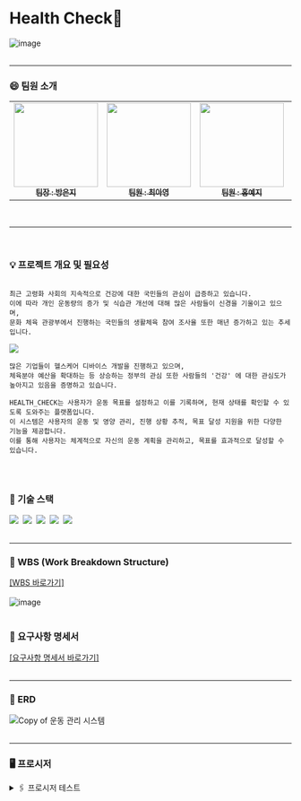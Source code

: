 # Health Check🎾
![image](https://github.com/beyond-sw-camp/be07_1st_3team_healthcheck/assets/87412123/38fb1ecf-d0dd-4492-be0a-eb60d4c87e75)
<br>
<br>

<hr> 

### 😄 팀원 소개
<table>  
  <tbody>
    <tr>
      <td align="center"><a href="https://github.com/qkdrmawll"><img src="https://github.com/beyond-sw-camp/be07_1st_3team_healthcheck/assets/121751114/a0ee4194-aef1-4144-b4a9-f5e161cea4ca" width="150px" height="150px" alt=""/><br /><sub><b>팀장 : 방은지 </b></sub></a><br /></td>
      <td align="center"><a href="https://github.com/tteia"><img src="https://github.com/beyond-sw-camp/be07_1st_3team_healthcheck/assets/121751114/e8510022-a8c4-4eb2-99b1-816f852864f1" width="150px" height="150px" alt=""/><br /><sub><b>팀원 : 최아영 </b></sub></a><br /></td>
      <td align="center"><a href="https://github.com/H-Yeji"><img src="https://github.com/beyond-sw-camp/be07_1st_3team_healthcheck/assets/121751114/991a3c30-25a0-43c3-91f1-25707b40767b" width="150px" height="150px" alt=""/><br /><sub><b>팀원 : 홍예지 </b></sub></a><br /></td>
      <td align="center"><a href="https://github.com/leem5514"><img src="https://github.com/beyond-sw-camp/be07_1st_3team_healthcheck/assets/121751114/b93378a9-5876-402d-9188-f48ee8f6a53a" width="150px" height="150px" alt=""/><br /><sub><b>팀원 : 이명규 </b></sub></a><br /></td>
    </tr>
  </tbody>
</table>
<br>

<hr> 
<br>

### 💡 프로젝트 개요 및 필요성  
<pre><code> 
최근 고령화 사회의 지속적으로 건강에 대한 국민들의 관심이 급증하고 있습니다.
이에 따라 개인 운동량의 증가 및 식습관 개선에 대해 많은 사람들이 신경을 기울이고 있으며,
문화 체육 관광부에서 진행하는 국민들의 생활체육 참여 조사율 또한 매년 증가하고 있는 추세입니다. 

<img src="https://github.com/beyond-sw-camp/be07_1st_3team_healthcheck/assets/121751114/bc1bb9ad-8c14-4263-a57e-5e62d754eef5"/>

많은 기업들이 헬스케어 디바이스 개발을 진행하고 있으며,
체육분야 예산을 확대하는 등 상승하는 정부의 관심 또한 사람들의 '건강' 에 대한 관심도가 높아지고 있음을 증명하고 있습니다.

HEALTH_CHECK는 사용자가 운동 목표를 설정하고 이를 기록하며, 현재 상태를 확인할 수 있도록 도와주는 플랫폼입니다.
이 시스템은 사용자의 운동 및 영양 관리, 진행 상황 추적, 목표 달성 지원을 위한 다양한 기능을 제공합니다.
이를 통해 사용자는 체계적으로 자신의 운동 계획을 관리하고, 목표를 효과적으로 달성할 수 있습니다.
	
</code></pre>
<br>

### 📌 기술 스택
 <img src="https://img.shields.io/badge/mysql-4479A1?style=for-the-badge&logo=mysql&logoColor=white">&nbsp;&nbsp;<img src="https://img.shields.io/badge/mariaDB-003545?style=for-the-badge&logo=mariaDB&logoColor=white">&nbsp;&nbsp;<img src="https://img.shields.io/badge/github-181717?style=for-the-badge&logo=github&logoColor=white">&nbsp;&nbsp;<img src="https://img.shields.io/badge/git-F05032?style=for-the-badge&logo=git&logoColor=white">&nbsp;&nbsp;<img src="https://img.shields.io/badge/Notion-black?style=for-the-badge&logo=Notion&logoColor=white"/>
<br>
<br> 

<hr> 

### 📅 WBS (Work Breakdown Structure)
[[WBS 바로가기]](https://docs.google.com/spreadsheets/d/1kbN5XonKJiKncqxmrI0m85HVIuabvkAwmK7VqzdzByo/edit#gid=0)<Br> 
<br> 
![image](https://github.com/beyond-sw-camp/be07_1st_3team_healthcheck/assets/87412123/cf2309c7-c71c-4612-a116-5cd578df83d9)
<br>
<br>

### 📝 요구사항 명세서 
[[요구사항 명세서 바로가기]](https://docs.google.com/spreadsheets/d/1kbN5XonKJiKncqxmrI0m85HVIuabvkAwmK7VqzdzByo/edit?usp=sharing)
<br>
<br> 

<hr> 

### 🎨 ERD
![Copy of 운동 관리 시스템](https://github.com/beyond-sw-camp/be07_1st_3team_healthcheck/assets/89395493/88226a49-b815-43f0-8dfe-0851a624f365)
<br>
<br>

<hr> 

### 🖥️ 프로시저 
<details>
	<summary>🖇️ 프로시저 테스트</summary>
	<br> 
	✔️ 회원 가입 프로시저 <br> 
	
 ```sql 
	DELIMITER //
	CREATE PROCEDURE 회원가입(in 닉네임 VARCHAR(255), in 이름 VARCHAR(255), in 이메일 VARCHAR(255), in 비밀번호 VARCHAR(255), in 전화번호 VARCHAR(255), in 나이 INT, in 성별 VARCHAR(255))
	BEGIN  
	INSERT INTO users(nickname, name, email, password, phone_number, age, sex)
 	 VALUES (닉네임, 이름, 이메일, 비밀번호, 전화번호, 나이, 성별);
	END
	// DELIMITER ;
```

<br>
<img src="https://github.com/beyond-sw-camp/be07_1st_3team_healthcheck/assets/87412123/0652b889-338a-4572-bbd3-3a19db149c75">
	<pre><code>
	CALL 회원가입('suguri', 'suguri', 'suguri@naver.com', '2341', '010-1111-2222', 27, 'F'); 
	</code></pre>
	<img src="https://github.com/beyond-sw-camp/be07_1st_3team_healthcheck/assets/87412123/0ca77572-a380-4d7c-aed3-a28eda91df9d">
	user_id=5 회원 추가 
<br>
<br>

<hr>

✔️ 목표 등록 프로시저 <br>

```sql
	DELIMITER //
	CREATE PROCEDURE 목표등록(in 닉네임 VARCHAR(255), in 목표타입 VARCHAR(255), in 목표기한 VARCHAR(255), in 목표무게 DECIMAL(10,2))
	BEGIN  
	DECLARE userId int;
	SELECT id into userId from users where nickname = 닉네임;
	INSERT INTO goal(user_id, goal, target_date, target_kg)
    	VALUES (userId, 목표타입, 목표기한, 목표무게);
	END
	// DELIMITER ;

  	CALL 목표등록('yeji', '근육량증가', '2024-10-10', 24.02); 
```
<br> 
  <img src="https://github.com/beyond-sw-camp/be07_1st_3team_healthcheck/assets/87412123/ecfd7413-e964-4c85-8dae-273b19f6d5ce", height=150><br> 
  user_id=2 회원의 새로운 목표 추가 (근육량증가)<br>
<br>

<hr> 

✔️ 회원 상세 등록 프로시저 <br>

```sql
	delimiter //
	create procedure 회원_인바디_정보_입력(in 닉네임 varchar(255), in 키 decimal(10,2), in 몸무게 decimal(10,2), in bmi decimal(10,2),
                                               in 골격근량 decimal(10,2), in 체지방량 decimal(10,2), in bmr int)
	begin 
		declare userID int;
    		declare targetKG_M decimal(10,2); # goal에 있는 목표 근육량 
    		declare targetKG_W decimal(10,2); # goal에 있는 목표 체중  
    		declare goalID_M int; # 해당 회원의 목표(근육증가)id
    		declare goalID_W int; # 해당 회원의 목표(체중감소)id
		# 받아온 닉네임으로 user_id찾기
 		select id into userID from users where nickname=닉네임;
    
    		# 찾아온 userID와 input값을 이용해서 회원 인바디 측정 결과 테이블에 등록 
		insert into user_detail(user_id, height, weight, bmi, skeletal_muscle_mass, body_fat_percentage, bmr)
    		values(userID, 키, 몸무게, bmi, 골격근량, 체지방량, bmr);
    
    		# 인바디 결과 등록과 동시에 progress 테이블에 정보 업데이트 
    		# 근육량 증가 업데이트
    		select id, target_kg into goalID_M, targetKG_M from goal where user_id=userID and goal='근육량증가' and status='진행중';
    		if goalID_M is not null then
			# 해당 회원에 해당하는 목표에 관한 progress내역이 있으면 update, 없으면 insert 
			if exists (select id from progress where goal_id=goalID_M) then
				update progress set remain_kg=targetKG_M-골격근량 where goal_id=goalID_M;
			else
				insert into progress(user_id, goal_id, remain_kg) values(userID, goalID_M, targetKG_M-골격근량);
			end if;
		end if;
    
    		# 체중 감량 업데이트
    		select id, target_kg into goalID_W, targetKG_W from goal where user_id=userID and goal='체중감량' and status='진행중';
    		if goalID_W is not null then
			# 해당 회원에 해당하는 목표에 관한 progress내역이 있으면 update, 없으면 insert 
			if exists (select id from progress where goal_id=goalID_W) then
				update progress set remain_kg=몸무게-targetKG_W where goal_id=goalID_W;
			else
				insert into progress(user_id, goal_id, remain_kg) values(userID, goalID_M, 몸무게-targetKG_W);
			end if;
		end if;
    
    		# 목표치를 달성해 남은 목표가 0kg인 경우 '진행중' > '완료'로 업데이트 
    		update goal set status='완료' where id in (select goal_id from progress where remain_kg<=0.00);
    
    		# 조회 
    		select * from user_detail;
	end
	// delimiter ; 
``` 
<br> 
[ 회원 상세 기록 추가 + 해당 회원 목표에 관한 진행상황 내역이 있다면 업데이트 ] <br> 
	<img src="https://github.com/beyond-sw-camp/be07_1st_3team_healthcheck/assets/87412123/8d168d21-7d40-4d49-aaf1-eb53a90d49b4", height=110><br> 
	회원 인바디 측정 결과 등록 전 회원 상세 테이블<br> 
	<img src="https://github.com/beyond-sw-camp/be07_1st_3team_healthcheck/assets/87412123/0c5a290f-8be3-4dae-9975-22768f9021ec", height=110><br>
	회원 인바디 측정 결과 등록 전 진행상황 테이블 <br>
	<br> 
	<pre><code>
	call 회원_인바디_정보_입력('tteia', 168, 50, 17.71, 24.03, 18.01, 1450); 
	</code></pre>
	닉네임 tteia 회원의 인바디 측정 결과 등록<br>
	<img src="https://github.com/beyond-sw-camp/be07_1st_3team_healthcheck/assets/87412123/86ab006d-7b0f-4db9-8d12-8804eaf2291e", height=110><br>
	측정 결과가 회원 상세 테이블에 추가됨<br>
	<img src="https://github.com/beyond-sw-camp/be07_1st_3team_healthcheck/assets/87412123/f267ab88-9e27-4875-b631-905729f040fe", height=110><br> 
	등록된 인바디 측정 결과를 토대로 진행상황 테이블의 남은 목표 갱신<br> 
	<br> 
	[ 회원 상세 기록 추가 + 진행상황 업데이트 + 상태 변경 ]<br> 
	<pre><code>
	call 회원_인바디_정보_입력('tteia', 168, 50, 17.71, 25.03, 17.01, 1470); 
	</code></pre>
 	<img src="https://github.com/beyond-sw-camp/be07_1st_3team_healthcheck/assets/87412123/d83982ad-1180-46fe-b1ca-aed674904385", height=110><br>
	user_id=3 회원이 목표를 달성해서 남은 목표가 없음 확인<br>
	<img src="https://github.com/beyond-sw-camp/be07_1st_3team_healthcheck/assets/87412123/586d9cb0-e9ba-42ac-aef5-8d1784ca4e65", height=110><br> 
	user_id=3 회원의 목표 상태 '진행중' > '완료'로 업데이트<br> 
	<br> 
 	[ 회원 상세 기록 추가 + 해당 회원 목표에 관한 진행상황 내역이 없다면 추가 ]<br> 
	<img src="https://github.com/beyond-sw-camp/be07_1st_3team_healthcheck/assets/87412123/82631599-aada-4f72-ba5f-f7e0afa9d7a7", height=110><br> 
	user_id=2 회원이 '근육량증가'라는 새로운 목표 등록<br> 
	<img src="https://github.com/beyond-sw-camp/be07_1st_3team_healthcheck/assets/116091798/558eafb3-fcd7-41fc-b68f-7d9188c2a689", height=130><br> 
	새로 등록한 목표에 관한 진행상황 내역은 아직 없음<br>
	<br> 
	<pre><code>
	call 회원_인바디_정보_입력('yeji', 165, 48, 17.81, 23.02, 17.25, 1430);  
	</code></pre>
	user_id=2 새로운 인바디 측정 완료<br> 
	<img src="https://github.com/beyond-sw-camp/be07_1st_3team_healthcheck/assets/87412123/e9b8640a-067a-4c05-97fc-ccfab579b2ac", height=150><br> 
	해당 목표에 대한 progress 새로 등록 성공 ✌🏻 
	<br>
	<br> 

 <hr> 
 
✔️ 진행 상황 조회 프로시저 <br>

```sql
	delimiter //
	create procedure 진행상황_조회(in 닉네임 varchar(255))
	begin
		declare userID int;
    
		select id into userID from users where nickname=닉네임;
		select * from progress where user_id=userID;
	end
	// delimiter ;

	call 진행상황_조회('tteia');  
``` 
<br> 
<img src="https://github.com/beyond-sw-camp/be07_1st_3team_healthcheck/assets/87412123/71df5b66-d221-402e-851a-aaceffb120f9", height=100><br> 
닉네임 tteia 회원의 진행상황 조회<br> 
<br>

<hr>

✔️ 영양 섭취 프로시저 <br>

```sql
	DELIMITER //
	CREATE PROCEDURE 영양관리시스템( IN 닉네임 VARCHAR(255), IN 섭취일 DATE, IN 섭취시간 ENUM('아침','점심','저녁','간식'), IN 탄수화물흡수량 INT,
    					IN 단백질흡수량 INT, IN 지방흡수량 INT, IN 총칼로리섭취량 INT)
	BEGIN
    		DECLARE user_id_val INT;
    		SELECT id INTO user_id_val FROM users WHERE nickname = 닉네임;
    		IF user_id_val IS NOT NULL THEN
        		INSERT INTO nutritional_management (user_id, intake_date, intake_time, car_kcal, pro_kcal, fat_kcal, total_kcal)
        		VALUES (user_id_val, 섭취일, 섭취시간, 탄수화물흡수량, 단백질흡수량, 지방흡수량, 총칼로리섭취량);
        		SELECT * FROM nutritional_management;
    		ELSE
        		SELECT CONCAT(닉네임, ' 값은 없습니다.') AS message;
    		END IF;
	END //
	DELIMITER ;

  	call db_project.영양관리시스템('yeji', '2024-06-02', '아침', 280, 30, 29, 547);  
```
<br>
섭취한 영양 기록 입력 받으면<br>
  <img src="https://github.com/beyond-sw-camp/be07_1st_3team_healthcheck/assets/87412123/9497159c-8875-4b30-8cc4-3156d06238ab", height=250><br> 
  테이블에 기록 추가<br>
<br> 

<hr>

✔️ 일일 섭취량 조회<br>

```sql
	DELIMITER //
	CREATE PROCEDURE 사용자의당일섭취량(IN 닉네임 VARCHAR(255))
	BEGIN
    		DECLARE user_id_val INT;
    		DECLARE today DATE;
    		SELECT id INTO user_id_val FROM users WHERE nickname = 닉네임;
    		SET today = CURDATE();
    		IF user_id_val IS NOT NULL THEN
        		SELECT 
            			SUM(car_kcal) AS 탄수화물섭취량, SUM(pro_kcal) AS 단백질섭취량,
            			SUM(fat_kcal) AS 지방섭취량, SUM(total_kcal) AS 총섭취량
        		FROM nutritional_management
        		WHERE user_id = user_id_val AND intake_date = today;
    		ELSE
        		SELECT CONCAT(닉네임, ' 은 없습니다.') AS message;
    		END IF;
	END //
	DELIMITER ;

	call 사용자의당일섭취량('yeji');  
```
<br>
닉네임을 입력 받으면<br> 
  <img src="https://github.com/beyond-sw-camp/be07_1st_3team_healthcheck/assets/116091798/929b5bfd-57df-4bf7-88f0-4dd0f0d29b28", height=100><br> 
  CURDATE()를 활용해서 당일 기준 사용자가 섭취한 탄수화물, 단백질, 지방, 일일 섭취 칼로리를 합하여 제공
<br>
<br>

<hr>

✔️ 친구 추가 프로시저<br>

```sql
	DELIMITER //
	CREATE PROCEDURE 친구추가 (in 내_닉네임 varchar(255), in 친구_닉네임 varchar(255))
	BEGIN
	DECLARE userId1 INT;
	DECLARE userId2 INT;
	SELECT id into userId1 from users where nickname = nickname1;
	SELECT id into userId2 from users where nickname = nickname2;
	INSERT INTO friend (user_id1,user_id2) values (userId1, userId2);
	END //
	DELIMITER  ;


	CALL 친구추가('yeji','dding2');  
```
<br> 
<img src="https://github.com/beyond-sw-camp/be07_1st_3team_healthcheck/assets/87412123/3d43ac13-4ee3-43c4-aecf-c96e62e17b25", height=100><br> 
  user_id=2인 yeji와 user_id=4인 dding2가 친구 목록에 추가 (친구 맺음) 
  <br>
  <br> 

<hr>

✔️ 친구 목표 조회 프로시저 <br> 

```sql
	DELIMITER //
	CREATE PROCEDURE 친구_목표_조회 (IN my_nickname VARCHAR(255), IN friend_nickname VARCHAR(255))
	BEGIN
		DECLARE my_id INT;
    		DECLARE friend_id INT;
    
    		SELECT id INTO my_id FROM users WHERE nickname = my_nickname;
    		SELECT id INTO friend_id FROM users WHERE nickname = friend_nickname;

    
    		IF EXISTS (SELECT 1 FROM friend WHERE user_id1 = my_id AND user_id2 = friend_id) THEN
    			SELECT u.nickname, g.goal FROM goal g inner join users u on u.id = g.user_id WHERE user_id = friend_id;
    		ELSEIF (SELECT 1 FROM friend WHERE user_id1 = friend_id AND user_id2 = my_id) THEN
    			SELECT u.nickname, g.goal FROM goal g inner join users u on u.id = g.user_id WHERE user_id = friend_id;
    		ELSE
        		SELECT 'Not friends' AS Message;
    		END IF;
	END //
	DELIMITER ;

	CALL 친구_목표_조회('yeji','dding2') ;  
```
<br> 
<img src="https://github.com/beyond-sw-camp/be07_1st_3team_healthcheck/assets/87412123/85f0ef2e-1eff-4b1b-af07-9a2f6bbfdc23", height=110><br> 
  입력받은 두 회원이 친구일 경우 -> 친구의 목표 조회 가능<br>
  <img src="https://github.com/beyond-sw-camp/be07_1st_3team_healthcheck/assets/87412123/17ea63f9-e58e-4110-bc3f-2e55cdf95a23", height=110><br> 
  입력받은 두 회원이 친구가 아닐 경우 -> 친구의 목표 조회 불가능<br> 

</details>
